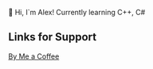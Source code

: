 👋 Hi, I`m Alex!
Currently learning С++, С#

## Links for Support
[By Me a Coffee](https://www.buymeacoffee.com/HurtSut)
